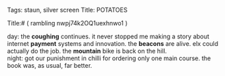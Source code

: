 Tags: staun, silver screen
Title: POTATOES
  
Title:# ( rambling nwpj74k2OQ1uexhnwo1 )  
  
day: the **coughing** continues. it never stopped me making a story about internet **payment** systems and innovation. the **beacons** are alive. elx could actually do the job. the **mountain** bike is back on the hill.  
night: got our punishment in chilli for ordering only one main course. the book was, as usual, far better.